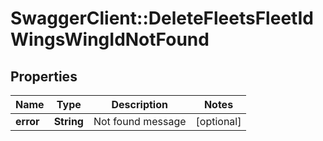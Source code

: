 # SwaggerClient::DeleteFleetsFleetIdWingsWingIdNotFound

## Properties
Name | Type | Description | Notes
------------ | ------------- | ------------- | -------------
**error** | **String** | Not found message | [optional] 


